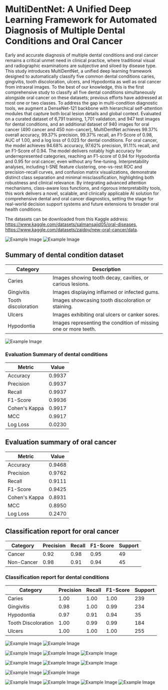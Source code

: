 # MultiDentNet: A Unified Deep Learning Framework for Automated Diagnosis of Multiple Dental Conditions and Oral Cancer

Early and accurate diagnosis of multiple dental conditions and oral cancer remains a critical unmet need in clinical practice, where traditional visual and radiographic examinations are subjective and siloed by disease type. This study introduces MultiDentNet, a unified deep learning framework designed to automatically classify five common dental conditions caries, gingivitis, tooth discoloration, ulcers, and Hypodontia as well as oral cancer from intraoral images. To the best of our knowledge, this is the first comprehensive study to classify all five dental conditions simultaneously alongside oral cancer on these datasets; previous efforts have addressed at most one or two classes. To address the gap in multi-condition diagnostic tools, we augment a DenseNet-121 backbone with hierarchical self-attention modules that capture both local lesion details and global context. Evaluated on a curated dataset of 6,791 training, 1,701 validation, and 947 test images for dental conditions, and an additional dataset of 940 images for oral cancer (490 cancer and 450 non-cancer), MultiDentNet achieves 99.37\% overall accuracy, 99.37\% precision, 99.37\% recall, an F1-Score of 0.98, AUC of 1.00, and a log loss of 0.023 for dental conditions. For oral cancer, the model achieves 94.68\% accuracy, 97.62\% precision, 91.11\% recall, and an F1-Score of 0.94. The model delivers notably high accuracy for underrepresented categories, reaching an F1-score of 0.94 for Hypodontia and 0.95 for oral cancer, even without any fine-tuning. Interpretability analyses, including t-SNE feature clustering, one-vs-rest ROC and precision-recall curves, and confusion matrix visualizations, demonstrate distinct class separation and minimal misclassification, highlighting both robustness and clinical relevance. By integrating advanced attention mechanisms, class-aware loss functions, and rigorous interpretability tools, this work delivers a novel, scalable, and clinically applicable AI solution for comprehensive dental and oral cancer diagnostics, setting the stage for real-world decision support systems and future extensions to broader oral health conditions.

The datasets can be downloaded from this Kaggle address: https://www.kaggle.com/datasets/salmansajid05/oral-diseases, https://www.kaggle.com/datasets/zaidpy/new-oral-cancer/data.

![Example Image](ps0.png)
![Example Image](ps1.png)


## Summary of dental condition dataset

| **Category**          | **Description** |
|-----------------------|----------------|
| Caries               | Images showing tooth decay, cavities, or carious lesions. |
| Gingivitis           | Images displaying inflamed or infected gums. |
| Tooth discoloration  | Images showcasing tooth discoloration or staining. |
| Ulcers               | Images exhibiting oral ulcers or canker sores. |
| Hypodontia           | Images representing the condition of missing one or more teeth. |


![Example Image](Arch.png)

### Evaluation Summary  of dental conditions

| Metric          | Value   |
|-----------------|---------|
| Accuracy        | 0.9937  |
| Precision       | 0.9937  |
| Recall          | 0.9937  |
| F1-Score        | 0.9936  |
| Cohen's Kappa   | 0.9917  |
| MCC             | 0.9917  |
| Log Loss        | 0.0230  |



## Evaluation summary of oral cancer

| Metric          | Value   |
|-----------------|---------|
| Accuracy        | 0.9468  |
| Precision       | 0.9762  |
| Recall          | 0.9111  |
| F1-Score        | 0.9425  |
| Cohen's Kappa   | 0.8931  |
| MCC             | 0.8950  |
| Log Loss        | 0.2470  |


## Classification report for oral cancer

| **Category**   | **Precision** | **Recall** | **F1-Score** | **Support** |
|---------------|--------------|-----------|-------------|------------|
| Cancer        | 0.92         | 0.98      | 0.95        | 49         |
| Non-Cancer    | 0.98         | 0.91      | 0.94        | 45         |

### Classification report for dental conditions

| Category              | Precision | Recall | F1-Score | Support |
|-----------------------|-----------|--------|----------|---------|
| Caries                | 1.00      | 1.00   | 1.00     | 239     |
| Gingivitis            | 0.98      | 1.00   | 0.99     | 234     |
| Hypodontia            | 0.97      | 0.91   | 0.94     | 35      |
| Tooth Discoloration   | 1.00      | 0.99   | 0.99     | 184     |
| Ulcers                | 1.00      | 1.00   | 1.00     | 255     |


![Example Image](dental3.png)
![Example Image](output11.png)

![Example Image](Misclassified.png)
![Example Image](Confusion.png)
![Example Image](Confusion1.png)


![Example Image](LC.png)
![Example Image](LC1.png)
![Example Image](LC2.png)

![Example Image](Precision-Recall.png)
![Example Image](Precision-Recall1.png)

![Example Image](ROC.png)
![Example Image](ROC22.png)
![Example Image](tsne.png)
![Example Image](tsne1.png)


